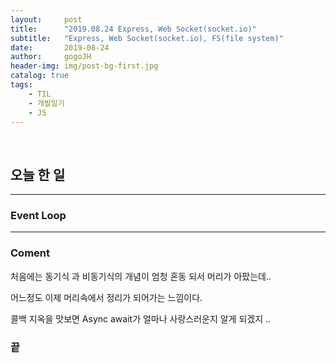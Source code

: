 ```yaml
---
layout:     post
title:      "2019.08.24 Express, Web Socket(socket.io)"
subtitle:   "Express, Web Socket(socket.io), FS(file system)"
date:       2019-08-24
author:     gogoJH
header-img: img/post-bg-first.jpg
catalog: true
tags:
    - TIL
    - 개발일기
    - JS
---
```


<br>


## 오늘 한 일


> 

---

### Event Loop
---
### Coment
처음에는 동기식 과 비동기식의 개념이 엄청 혼동 되서 머리가 아팠는데..

어느정도 이제 머리속에서 정리가 되어가는 느낌이다.

콜백 지옥을 맛보면 Async await가 얼마나 사랑스러운지 알게 되겠지 ..

### 끝
<!--stackedit_data:
eyJoaXN0b3J5IjpbLTEwMzY4MjA0NzldfQ==
-->